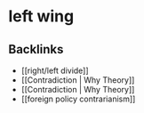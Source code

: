 # left wing



<a id="org4de91a2"></a>

## Backlinks

-   [[right/left divide]]
-   [[Contradiction | Why Theory]]
-   [[Contradiction | Why Theory]]
-   [[foreign policy contrarianism]]
